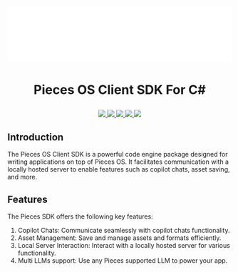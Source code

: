 <h1 align="center">
    <b>
        <a href="https://pieces.app">
            <picture>
                <source srcset="./assets/Logo-light-theme.png" media="(prefers-color-scheme: light)">
                <source srcset="./assets/Logo-dark-theme.png" media="(prefers-color-scheme: dark)">
                <img src="./assets/Logo-dark-theme.png" height="125" width="600" />
            </picture>
        </a><br>
    </b>
</h1>

# <p align="center"> Pieces OS Client SDK For C#
   <p align="center">
      <a href="https://github.com/pieces-app/pieces-os-client-sdk-for-csharp/graphs/contributors" alt="GitHub contributors">
         <img src="https://img.shields.io/github/contributors/pieces-app/pieces-os-client-sdk-for-csharp.svg" />
      </a>
      <a href="https://github.com/pieces-app/pieces-os-client-sdk-for-csharp/issues" alt="GitHub issues by-label">
         <img src="https://img.shields.io/github/issues/pieces-app/pieces-os-client-sdk-for-csharp" />
      </a>
      <a href="https://discord.gg/getpieces" alt="Discord">
         <img src="https://img.shields.io/badge/Discord-@layer5.svg?color=7389D8&label&logo=discord&logoColor=ffffff" />
      </a>
      <a href="https://twitter.com/getpieces" alt="Twitter Follow">
         <img src="https://img.shields.io/twitter/follow/pieces.svg?label=Follow" />
      </a>
      <a href="https://github.com/pieces-app/pieces-os-client-sdk-for-csharp/blob/main/LICENSE" alt="License">
         <img src="https://img.shields.io/github/license/pieces-app/pieces-os-client-sdk-for-csharp.svg" />
      </a>
      <!-- <a href="https://pypi.org/project/pieces_os_client" >
         <img src="https://badge.fury.io/py/pieces-os-client.svg" />
      </a>
      <a href="https://pepy.tech/project/pieces_os_client" >
         <img src="https://static.pepy.tech/badge/pieces_os_client" />
      </a> -->
   </p>
</p>

## Introduction

The Pieces OS Client SDK is a powerful code engine package designed for writing applications on top of Pieces OS. It facilitates communication with a locally hosted server to enable features such as copilot chats, asset saving, and more.

## Features
The Pieces SDK offers the following key features:

1. Copilot Chats: Communicate seamlessly with copilot chats functionality.
2. Asset Management: Save and manage assets and formats efficiently.
3. Local Server Interaction: Interact with a locally hosted server for various functionality.
4. Multi LLMs support: Use any Pieces supported LLM to power your app.
